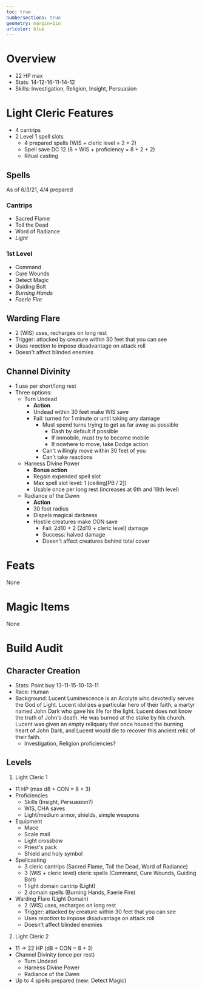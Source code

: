 ```yaml
---
toc: true
numbersections: true
geometry: margin=1in
urlcolor: blue
---
```


# Overview

- 22 HP max
- Stats: 14-12-16-11-14-12
- Skills: Investigation, Religion, Insight, Persuasion

# Light Cleric Features

- 4 cantrips
- 2 Level 1 spell slots
  - 4 prepared spells (WIS + cleric level = 2 + 2)
  - Spell save DC 12 (8 + WIS + proficiency = 8 + 2 + 2)
  - Ritual casting

## Spells

As of 6/3/21, 4/4 prepared

### Cantrips

- Sacred Flame
- Toll the Dead
- Word of Radiance
- *Light*

### 1st Level

- Command
- Cure Wounds
- Detect Magic
- Guiding Bolt
- *Burning Hands*
- *Faerie Fire*

## Warding Flare

- 2 (WIS) uses, recharges on long rest
- Trigger: attacked by creature within 30 feet that you can see
- Uses *reaction* to impose disadvantage on attack roll
- Doesn't affect blinded enemies

## Channel Divinity

- 1 use per short/long rest
- Three options:
  - Turn Undead
    - **Action**
    - Undead within 30 feet make WIS save
    - Fail: turned for 1 minute or until taking any damage
      - Must spend turns trying to get as far away as possible
        - Dash by default if possible
        - If immobile, must try to become mobile
        - If nowhere to move, take Dodge action
      - Can't willingly move within 30 feet of you
      - Can't take reactions
  - Harness Divine Power
    - **Bonus action**
    - Regain expended spell slot
    - Max spell slot level: 1 (ceiling[PB / 2])
    - Usable once per long rest (increases at 6th and 18th level)
  - Radiance of the Dawn
    - **Action**
    - 30 foot radius
    - Dispels magical darkness
    - Hostile creatures make CON save
      - Fail: 2d10 + 2 (2d10 + cleric level) damage
      - Success: halved damage
      - Doesn't affect creatures behind total cover

# Feats

None

# Magic Items

None

# Build Audit

## Character Creation

- Stats: Point buy 13-11-15-10-13-11
- Race: Human
- Background: Lucent Luminescence is an Acolyte who devotedly serves the God of Light.  Lucent idolizes a particular hero of their faith, a martyr named John Dark who gave his life for the light.  Lucent does not know the truth of John's death.  He was burned at the stake by his church.  Lucent was given an empty reliquary that once housed the burning heart of John Dark, and Lucent would die to recover this ancient relic of their faith.  
  - Investigation, Religion proficiencies?

## Levels

1. Light Cleric 1
  - 11 HP (max d8 + CON = 8 + 3)
  - Proficiencies
    - Skills (Insight, Persuasion?)
    - WIS, CHA saves
    - Light/medium armor, shields, simple weapons
  - Equipment
    - Mace
    - Scale mail
    - Light crossbow
    - Priest's pack
    - Shield and holy symbol
  - Spellcasting
    - 3 cleric cantrips (Sacred Flame, Toll the Dead, Word of Radiance)
    - 3 (WIS + cleric level) cleric spells (Command, Cure Wounds, Guiding Bolt)
    - 1 light domain cantrip (Light)
    - 2 domain spells (Burning Hands, Faerie Fire)
  - Warding Flare (Light Domain)
    - 2 (WIS) uses, recharges on long rest
    - Trigger: attacked by creature within 30 feet that you can see
    - Uses *reaction* to impose disadvantage on attack roll
    - Doesn't affect blinded enemies

2. Light Cleric 2
  - 11 -> 22 HP (d8 + CON = 8 + 3)
  - Channel Divinity (once per rest)
    - Turn Undead
    - Harness Divine Power
    - Radiance of the Dawn
  - Up to 4 spells prepared (new: Detect Magic)

